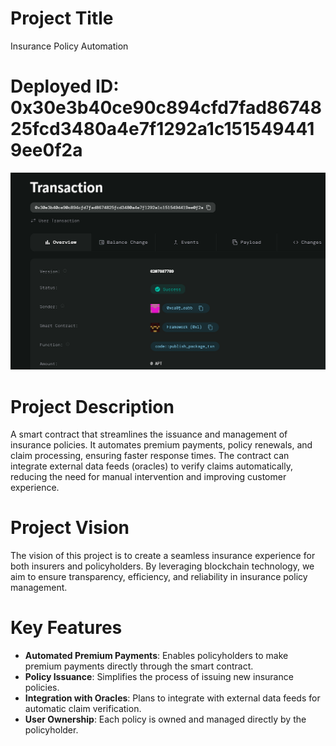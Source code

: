 # Project Title
Insurance Policy Automation

# Deployed ID: 0x30e3b40ce90c894cfd7fad8674825fcd3480a4e7f1292a1c1515494419ee0f2a
![alt text](image.png)

# Project Description
A smart contract that streamlines the issuance and management of insurance policies. It automates premium payments, policy renewals, and claim processing, ensuring faster response times. The contract can integrate external data feeds (oracles) to verify claims automatically, reducing the need for manual intervention and improving customer experience.

# Project Vision
The vision of this project is to create a seamless insurance experience for both insurers and policyholders. By leveraging blockchain technology, we aim to ensure transparency, efficiency, and reliability in insurance policy management.

# Key Features
- **Automated Premium Payments**: Enables policyholders to make premium payments directly through the smart contract.
- **Policy Issuance**: Simplifies the process of issuing new insurance policies.
- **Integration with Oracles**: Plans to integrate with external data feeds for automatic claim verification.
- **User Ownership**: Each policy is owned and managed directly by the policyholder.
